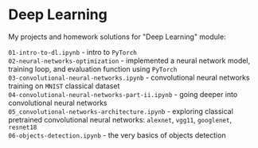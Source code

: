 # Deep Learning 

My projects and homework solutions for "Deep Learning" module:

`01-intro-to-dl.ipynb` - intro to `PyTorch`   
`02-neural-networks-optimization` - implemented a neural network model, training loop, and evaluation function using `PyTorch`    
`03-convolutional-neural-networks.ipynb` - convolutional neural networks training on `MNIST` classical dataset    
`04-convolutional-neural-networks-part-ii.ipynb` - going deeper into convolutional neural networks    
`05_convolutional-networks-architecture.ipynb` - exploring classical pretrained convolutional neural networks: `alexnet`, `vgg11`, `googlenet`, `resnet18`  
`06-objects-detection.ipynb` - the very basics of objects detection  
